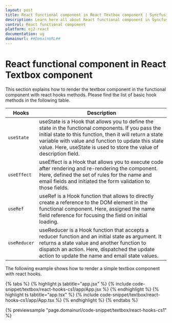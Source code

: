 ```yaml
---
layout: post
title: React functional component in React Textbox component | Syncfusion
description: Learn here all about React functional component in Syncfusion React Textbox component of Syncfusion Essential JS 2 and more.
control: React functional component 
platform: ej2-react
documentation: ug
domainurl: ##DomainURL##
---
```


# React functional component in React Textbox component

This section explains how to render the textbox component in the functional component with react hooks methods. Please find the list of basic hook methods in the following table.

| Hooks | Description |
| ------------- | ------------- |
| `useState` | useState is a Hook that allows you to define the state in the functional components. If you pass the initial state to this function, then it will return a state variable with value and function to update this state value. Here, useState is used to store the value of description field. |
| `useEffect` | useEffect is a Hook that allows you to execute code after rendering and re-rendering the component. Here, defined the set of rules for the name and email fields and initiated the form validation to those fields. |
| `useRef` | useRef is a Hook function that allows to directly create a reference to the DOM element in the functional component. Here, assigned the name field reference for focusing the field on initial loading. |
| `useReducer` | useReducer is a Hook function that accepts a reducer function and an initial state as argument. It returns a state value and another function to dispatch an action. Here, dispatched the update action to update the name and email state values. |

The following example shows how to render a simple textbox component with react hooks.

{% tabs %}
{% highlight js tabtitle="app.jsx" %}
{% include code-snippet/textbox/react-hooks-cs1/app/App.jsx %}
{% endhighlight %}
{% highlight ts tabtitle="app.tsx" %}
{% include code-snippet/textbox/react-hooks-cs1/app/App.tsx %}
{% endhighlight %}
{% endtabs %}

 {% previewsample "page.domainurl/code-snippet/textbox/react-hooks-cs1" %}